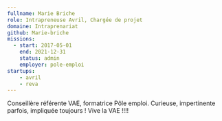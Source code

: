 ```yaml
---
fullname: Marie Briche
role: Intrapreneuse Avril, Chargée de projet
domaine: Intraprenariat
github: Marie-briche
missions:
  - start: 2017-05-01
    end: 2021-12-31
    status: admin
    employer: pole-emploi
startups:
    - avril
    - reva
---
```


Conseillère référente VAE, formatrice Pôle emploi. Curieuse, impertinente parfois, impliquée toujours ! Vive la VAE !!!!
